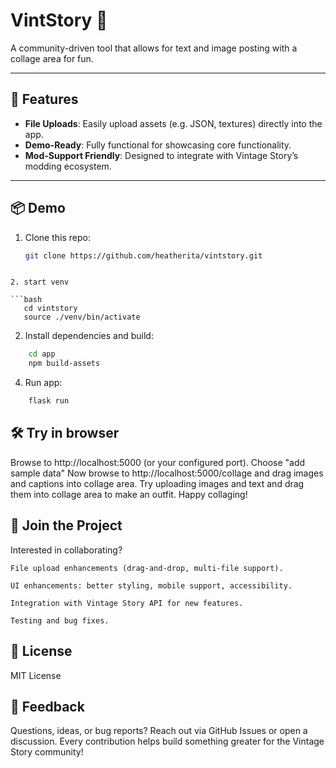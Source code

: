 # VintStory 🎲

A community-driven tool that allows for text and image posting with a collage area for fun.

---

## 🚀 Features

- **File Uploads**: Easily upload assets (e.g. JSON, textures) directly into the app.
- **Demo-Ready**: Fully functional for showcasing core functionality.
- **Mod-Support Friendly**: Designed to integrate with Vintage Story’s modding ecosystem.

---

## 📦 Demo

1. Clone this repo:
   ```bash
   git clone https://github.com/heatherita/vintstory.git
```

2. start venv

```bash
   cd vintstory
   source ./venv/bin/activate
```

2. Install dependencies and build:

```bash
    cd app
    npm build-assets
```

4. Run app:

```bash
    flask run
```

## 🛠️  Try in browser

Browse to http://localhost:5000 (or your configured port).
Choose "add sample data"
Now browse to http://localhost:5000/collage and drag images and captions into collage area.
Try uploading images and text and drag them into collage area to make an outfit. 
Happy collaging!

## 🧩 Join the Project

Interested in collaborating?

    File upload enhancements (drag-and-drop, multi-file support).

    UI enhancements: better styling, mobile support, accessibility.

    Integration with Vintage Story API for new features.

    Testing and bug fixes.


## 📄 License

MIT License

## 💌 Feedback

Questions, ideas, or bug reports? Reach out via GitHub Issues or open a discussion. Every contribution helps build something greater for the Vintage Story community!


